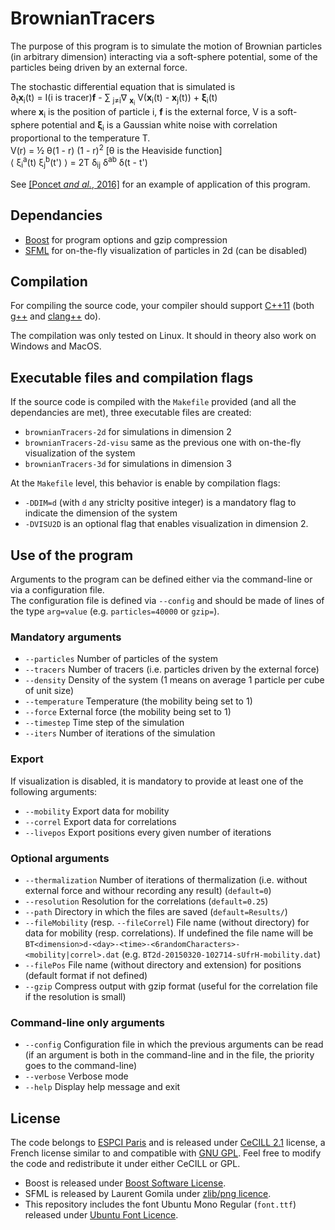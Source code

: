 # BrownianTracers

The purpose of this program is to simulate the motion of Brownian particles
(in arbitrary dimension)
interacting via a soft-sphere potential, some of the particles being driven
by an external force.

The stochastic differential equation that is simulated is  
&part;<sub>t</sub>**x**<sub>i</sub>(t) =  I(i is tracer)**f** -
&sum; <sub>j&ne;i</sub>&nabla; <sub>**x**<sub>i</sub></sub>
V(**x**<sub>i</sub>(t) - **x**<sub>j</sub>(t)) + **&xi;**<sub>i</sub>(t)  
where **x**<sub>i</sub> is the position of particle i, **f** is the external
force, V is a soft-sphere potential and **&xi;**<sub>i</sub> is a Gaussian
white noise with correlation proportional to the temperature T.  
V(r) = &frac12; &theta;(1 - r) (1 - r)<sup>2</sup>  \[&theta; is the Heaviside
function\]  
&lang; &xi;<sub>i</sub><sup>a</sup>(t) &xi;<sub>j</sub><sup>b</sup>(t')
&rang; = 2T &delta;<sub>ij</sub> &delta;<sup>ab</sup> &delta;(t - t')


See [\[Poncet *and al.*, 2016\]](http://arxiv.org/abs/1608.00094) for an
example of application of this program.

## Dependancies
* [Boost](http://www.boost.org/) for program options and gzip compression
* [SFML](http://www.sfml-dev.org/) for on-the-fly visualization of particles
in 2d (can be disabled)

## Compilation
For compiling the source code, your compiler should support
[C++11](http://en.wikipedia.org/wiki/C%2B%2B11) (both
[g++](https://gcc.gnu.org/) and [clang++](http://clang.llvm.org/) do).

The compilation was only tested on Linux. It should in theory also work
on Windows and MacOS.

## Executable files and compilation flags
If the source code is compiled with the `Makefile` provided (and all the
dependancies are met), three executable files are created:
* `brownianTracers-2d` for simulations in dimension 2
* `brownianTracers-2d-visu` same as the previous one with on-the-fly
visualization of the system
* `brownianTracers-3d` for simulations in dimension 3

At the `Makefile` level, this behavior is enable by compilation flags:
* `-DDIM=d` (with `d` any striclty positive integer) is a mandatory flag
to indicate the dimension of the system
* `-DVISU2D` is an optional flag that enables visualization in dimension 2.

## Use of the program
Arguments to the program can be defined either via the command-line or
via a configuration file.  
The configuration file is defined via `--config`
and should be made of lines of the type `arg=value` (e.g. `particles=40000` or
`gzip=`).

### Mandatory arguments
* `--particles` Number of particles of the system
* `--tracers` Number of tracers (i.e. particles driven by the external force)
* `--density` Density of the system (1 means on average 1 particle per cube of
unit size)
* `--temperature` Temperature (the mobility being set to 1)
* `--force` External force (the mobility being set to 1)
* `--timestep` Time step of the simulation
* `--iters` Number of iterations of the simulation

### Export
If visualization is disabled, it is mandatory to provide at least one of the
following arguments:
* `--mobility` Export data for mobility
* `--correl` Export data for correlations
* `--livepos` Export positions every given number of iterations 

### Optional arguments
* `--thermalization` Number of iterations of thermalization (i.e. without
external force and withour recording any result) (`default=0`)
* `--resolution` Resolution for the correlations (`default=0.25`)
* `--path` Directory in which the files are saved (`default=Results/`)
* `--fileMobility` (resp. `--fileCorrel`) File name (without directory)
for data for mobility (resp. correlations).
If undefined the file name will be
`BT<dimension>d-<day>-<time>-<6randomCharacters>-<mobility|correl>.dat`
(e.g. `BT2d-20150320-102714-sUfrH-mobility.dat`)
* `--filePos` File name (without directory and extension) for positions
(default format if not defined)
* `--gzip` Compress output with gzip format (useful for the
correlation file if the resolution is small)

### Command-line only arguments
* `--config` Configuration file in which the previous arguments can be read
(if an argument is both in the command-line and in the file, the priority goes
to the command-line)
* `--verbose` Verbose mode
* `--help` Display help message and exit

## License
The code belongs to [ESPCI Paris](http://www.espci.fr/) and is released under
[CeCILL 2.1](http://www.cecill.info/) license, a
French license similar to and compatible with
[GNU GPL](https://www.gnu.org/licenses/gpl.html). Feel free to modify the
code and redistribute it under either CeCILL or GPL.

* Boost is released under
[Boost Software License](http://www.boost.org/users/license.html).
* SFML is released by Laurent Gomila under
[zlib/png licence](http://www.sfml-dev.org/license.php).
* This repository includes the font Ubuntu Mono Regular (`font.ttf`) released
under [Ubuntu Font Licence](http://font.ubuntu.com/licence/).
